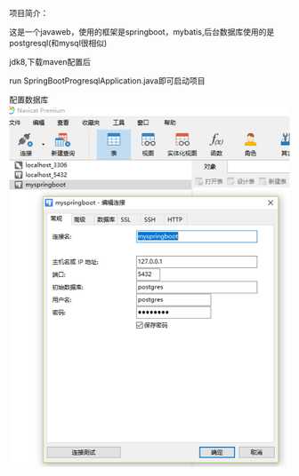 项目简介：

这是一个javaweb，使用的框架是springboot，mybatis,后台数据库使用的是postgresql(和mysql很相似)

jdk8,下载maven配置后

run SpringBootProgresqlApplication.java即可启动项目

配置数据库
![Image text](https://raw.githubusercontent.com/zxjzx/upload-image/master/%E9%85%8D%E7%BD%AE%E6%95%B0%E6%8D%AE%E5%BA%93.png)
